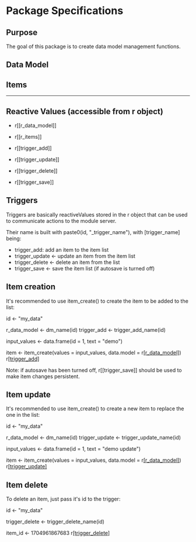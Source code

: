 # Package Specifications

## Purpose

The goal of this package is to create data model management functions.

## Data Model



## Items



--------------------------------------------------------------------------------

## Reactive Values (accessible from r object)

- r[[r_data_model]]
- r[[r_items]]

- r[[trigger_add]]
- r[[trigger_update]]
- r[[trigger_delete]]
- r[[trigger_save]]


## Triggers

Triggers are basically reactiveValues stored in the r object that can be used to communicate actions to the module server.

Their name is built with paste0(id, "_trigger_name"), with [trigger_name] being:
* trigger_add: add an item to the item list
* trigger_update <- update an item from the item list
* trigger_delete <- delete an item from the list
* trigger_save <- save the item list (if autosave is turned off)


## Item creation

It's recommended to use item_create() to create the item to be added to the list:

id <- "my_data"

r_data_model <- dm_name(id)
trigger_add <- trigger_add_name(id)

input_values <- data.frame(id = 1, text = "demo")

item <- item_create(values = input_values, data.model = r[[r_data_model]]())
r[[trigger_add]](item)

Note: if autosave has been turned off, r[[trigger_save]] should be used to make item changes persistent.


## Item update

It's recommended to use item_create() to create a new item to replace the one in the list:

id <- "my_data"

r_data_model <- dm_name(id)
trigger_update <- trigger_update_name(id)

input_values <- data.frame(id = 1, text = "demo update")

item <- item_create(values = input_values, data.model = r[[r_data_model]]())
r[[trigger_update]](item)


## Item delete

To delete an item, just pass it's id to the trigger:

id <- "my_data"

trigger_delete <- trigger_delete_name(id)

item_id <- 1704961867683
r[[trigger_delete]](item_id)


